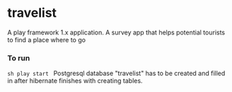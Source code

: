 # travelist
A play framework 1.x application. A survey app that helps potential tourists to find a place where to go
### To run
``sh
play start
``
Postgresql database "travelist" has to be created and filled in after hibernate finishes with creating tables.
